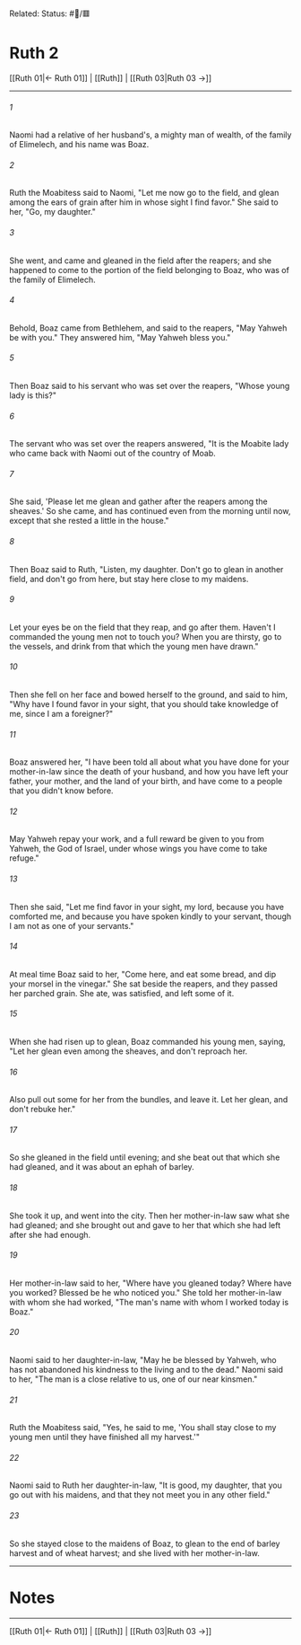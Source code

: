 Related:
Status: #📖/🟥
# Ruth 2

[[Ruth 01|← Ruth 01]] | [[Ruth]] | [[Ruth 03|Ruth 03 →]]
***



###### 1 
Naomi had a relative of her husband's, a mighty man of wealth, of the family of Elimelech, and his name was Boaz. 

###### 2 
Ruth the Moabitess said to Naomi, "Let me now go to the field, and glean among the ears of grain after him in whose sight I find favor." She said to her, "Go, my daughter." 

###### 3 
She went, and came and gleaned in the field after the reapers; and she happened to come to the portion of the field belonging to Boaz, who was of the family of Elimelech. 

###### 4 
Behold, Boaz came from Bethlehem, and said to the reapers, "May Yahweh be with you." They answered him, "May Yahweh bless you." 

###### 5 
Then Boaz said to his servant who was set over the reapers, "Whose young lady is this?" 

###### 6 
The servant who was set over the reapers answered, "It is the Moabite lady who came back with Naomi out of the country of Moab. 

###### 7 
She said, 'Please let me glean and gather after the reapers among the sheaves.' So she came, and has continued even from the morning until now, except that she rested a little in the house." 

###### 8 
Then Boaz said to Ruth, "Listen, my daughter. Don't go to glean in another field, and don't go from here, but stay here close to my maidens. 

###### 9 
Let your eyes be on the field that they reap, and go after them. Haven't I commanded the young men not to touch you? When you are thirsty, go to the vessels, and drink from that which the young men have drawn." 

###### 10 
Then she fell on her face and bowed herself to the ground, and said to him, "Why have I found favor in your sight, that you should take knowledge of me, since I am a foreigner?" 

###### 11 
Boaz answered her, "I have been told all about what you have done for your mother-in-law since the death of your husband, and how you have left your father, your mother, and the land of your birth, and have come to a people that you didn't know before. 

###### 12 
May Yahweh repay your work, and a full reward be given to you from Yahweh, the God of Israel, under whose wings you have come to take refuge." 

###### 13 
Then she said, "Let me find favor in your sight, my lord, because you have comforted me, and because you have spoken kindly to your servant, though I am not as one of your servants." 

###### 14 
At meal time Boaz said to her, "Come here, and eat some bread, and dip your morsel in the vinegar." She sat beside the reapers, and they passed her parched grain. She ate, was satisfied, and left some of it. 

###### 15 
When she had risen up to glean, Boaz commanded his young men, saying, "Let her glean even among the sheaves, and don't reproach her. 

###### 16 
Also pull out some for her from the bundles, and leave it. Let her glean, and don't rebuke her." 

###### 17 
So she gleaned in the field until evening; and she beat out that which she had gleaned, and it was about an ephah of barley. 

###### 18 
She took it up, and went into the city. Then her mother-in-law saw what she had gleaned; and she brought out and gave to her that which she had left after she had enough. 

###### 19 
Her mother-in-law said to her, "Where have you gleaned today? Where have you worked? Blessed be he who noticed you." She told her mother-in-law with whom she had worked, "The man's name with whom I worked today is Boaz." 

###### 20 
Naomi said to her daughter-in-law, "May he be blessed by Yahweh, who has not abandoned his kindness to the living and to the dead." Naomi said to her, "The man is a close relative to us, one of our near kinsmen." 

###### 21 
Ruth the Moabitess said, "Yes, he said to me, 'You shall stay close to my young men until they have finished all my harvest.'" 

###### 22 
Naomi said to Ruth her daughter-in-law, "It is good, my daughter, that you go out with his maidens, and that they not meet you in any other field." 

###### 23 
So she stayed close to the maidens of Boaz, to glean to the end of barley harvest and of wheat harvest; and she lived with her mother-in-law.

---
# Notes


***
[[Ruth 01|← Ruth 01]] | [[Ruth]] | [[Ruth 03|Ruth 03 →]]

